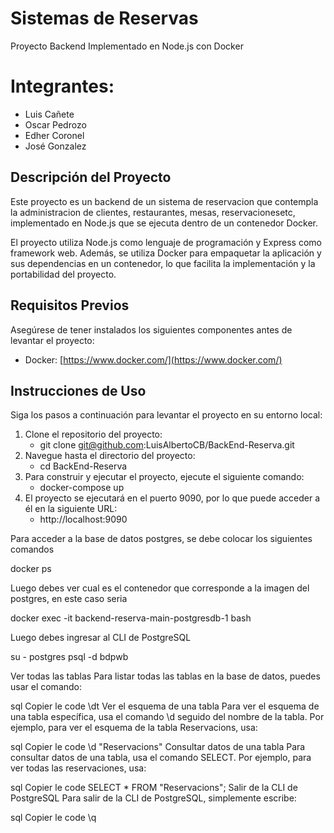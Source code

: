 # Sistemas de Reservas

Proyecto Backend Implementado en Node.js con Docker

# Integrantes:

- Luis Cañete
- Oscar Pedrozo
- Edher Coronel
- José Gonzalez

## Descripción del Proyecto

Este proyecto es un backend de un sistema de reservacion que contempla la administracion de clientes, restaurantes, mesas, reservacionesetc, implementado en Node.js que se ejecuta dentro de un contenedor Docker.

El proyecto utiliza Node.js como lenguaje de programación y Express como framework web. Además, se utiliza Docker para empaquetar la aplicación y sus dependencias en un contenedor, lo que facilita la implementación y la portabilidad del proyecto.

## Requisitos Previos

Asegúrese de tener instalados los siguientes componentes antes de levantar el proyecto:

- Docker: [https://www.docker.com/](https://www.docker.com/)

## Instrucciones de Uso

Siga los pasos a continuación para levantar el proyecto en su entorno local:

1. Clone el repositorio del proyecto:
   - git clone git@github.com:LuisAlbertoCB/BackEnd-Reserva.git
2. Navegue hasta el directorio del proyecto:
    - cd BackEnd-Reserva
3. Para construir y ejecutar el proyecto, ejecute el siguiente comando:
    - docker-compose up
4. El proyecto se ejecutará en el puerto 9090, por lo que puede acceder a él en la siguiente URL:
    - http://localhost:9090

Para acceder a la base de datos postgres, se debe colocar los siguientes comandos

docker ps

Luego debes ver cual es el contenedor que corresponde a la imagen del postgres, en este caso seria

docker exec -it backend-reserva-main-postgresdb-1 bash

Luego debes ingresar al CLI de PostgreSQL

su - postgres
psql -d bdpwb

Ver todas las tablas
Para listar todas las tablas en la base de datos, puedes usar el comando:

sql
Copier le code
\dt
Ver el esquema de una tabla
Para ver el esquema de una tabla específica, usa el comando \d seguido del nombre de la tabla. Por ejemplo, para ver el esquema de la tabla Reservacions, usa:

sql
Copier le code
\d "Reservacions"
Consultar datos de una tabla
Para consultar datos de una tabla, usa el comando SELECT. Por ejemplo, para ver todas las reservaciones, usa:

sql
Copier le code
SELECT * FROM "Reservacions";
Salir de la CLI de PostgreSQL
Para salir de la CLI de PostgreSQL, simplemente escribe:

sql
Copier le code
\q

